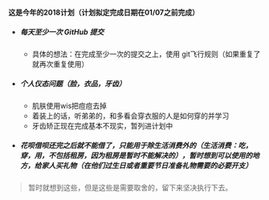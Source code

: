 #### 这是今年的2018计划（计划拟定完成日期在01/07之前完成）
* ##### 每天至少一次 GitHub 提交
    * 具体的想法：在完成至少一次的提交之上，使用 git飞行规则（如果重复了就再次重复使用）
* ##### 个人仪态问题（脸，衣品，牙齿）
    * 肌肤使用wis把痘痘去掉
    * 着装上的话，听弟弟的，和多看会穿衣服的人是如何穿的并学习
    * 牙齿矫正现在完成基本不现实，暂列进计划中
* ##### 花呗借呗还完之后就不能借了，只能用于除生活消费外的（生活消费：吃，穿，用，不包括租房，因为租房是暂时不能解决的），暂时想到可以使用的地方，给家人买礼物（在他们过生日或者重要节日准备礼物需要的必要开支）


> 暂时就想到这些，但是这些是需要取舍的，留下来坚决执行下去。
